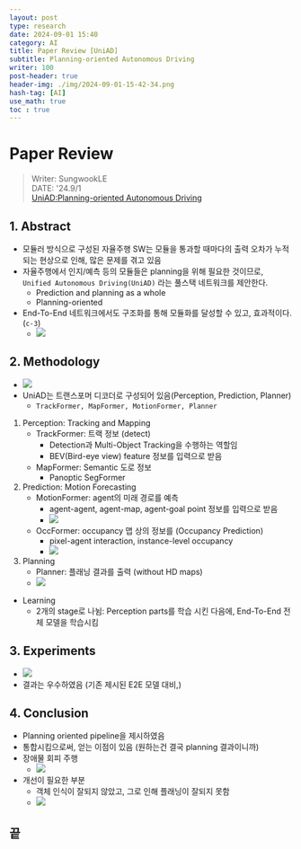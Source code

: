 ```yaml
---
layout: post
type: research
date: 2024-09-01 15:40
category: AI
title: Paper Review [UniAD]
subtitle: Planning-oriented Autonomous Driving
writer: 100
post-header: true
header-img: ./img/2024-09-01-15-42-34.png
hash-tag: [AI]
use_math: true
toc : true
---
```


# Paper Review
> Writer: SungwookLE    
> DATE: '24.9/1    
> [UniAD:Planning-oriented Autonomous Driving](https://arxiv.org/pdf/2212.10156)

## 1. Abstract
- 모듈러 방식으로 구성된 자율주행 SW는 모듈을 통과할 때마다의 출력 오차가 누적되는 현상으로 인해, 많은 문제를 겪고 있음
- 자율주행에서 인지/예측 등의 모듈들은 planning을 위해 필요한 것이므로, `Unified Autonomous Driving(UniAD)` 라는 풀스택 네트워크를 제안한다.
    - Prediction and planning as a whole
    - Planning-oriented
- End-To-End 네트워크에서도 구조화를 통해 모듈화를 달성할 수 있고, 효과적이다. (`c-3`)
    - ![](img/2024-09-01-15-52-21.png)

## 2. Methodology
- ![](img/2024-09-01-16-03-27.png)
- UniAD는 트랜스포머 디코더로 구성되어 있음(Perception, Prediction, Planner)
    - `TrackFormer, MapFormer, MotionFormer, Planner`
1. Perception: Tracking and Mapping
    - TrackFormer: 트랙 정보 (detect)
        - Detection과 Multi-Object Tracking을 수행하는 역할임
        - BEV(Bird-eye view) feature 정보를 입력으로 받음
    - MapFormer: Semantic 도로 정보
        - Panoptic SegFormer
2. Prediction: Motion Forecasting
    - MotionFormer: agent의 미래 경로를 예측
        - agent-agent, agent-map, agent-goal point 정보를 입력으로 받음
        - ![](img/2024-09-01-17-40-56.png)
    - OccFormer: occupancy 맵 상의 정보를  (Occupancy Prediction)
        - pixel-agent interaction, instance-level occupancy
        - ![](img/2024-09-01-17-40-31.png)
3. Planning
    - Planner: 플래닝 결과를 출력 (without HD maps)
    - ![](img/2024-09-01-17-39-51.png)
- Learning
    - 2개의 stage로 나뉨: Perception parts를 학습 시킨 다음에, End-To-End 전체 모델을 학습시킴

## 3. Experiments
- ![](img/2024-09-01-17-27-17.png)
- 결과는 우수하였음 (기존 제시된 E2E 모델 대비,)

## 4. Conclusion
- Planning oriented pipeline을 제시하였음
- 통합시킴으로써, 얻는 이점이 있음 (원하는건 결국 planning 결과이니까)
- 장애물 회피 주행
    - ![](img/2024-09-01-17-42-50.png)
- 개선이 필요한 부분
    - 객체 인식이 잘되지 않았고, 그로 인해 플래닝이 잘되지 못함
    - ![](img/2024-09-01-17-48-17.png)

## 끝